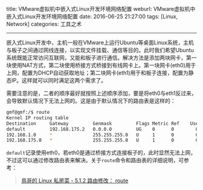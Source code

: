 title: VMware虚拟机中嵌入式Linux开发环境网络配置
weburl: VMware虚拟机中嵌入式Linux开发环境网络配置
date: 2016-06-25 21:27:00
tags: [Linux, Network]
categories: 工具之术

---

嵌入式Linux开发中，主机一般在VMware上运行Ubuntu等桌面Linux系统，主机与板子之间通过网线连接，以实现文件挂载、通信等目的。此时我们希望Ubuntu系统既能正常访问互联网，又能和板子进行通信。解决方法是添加两块网卡，第一块使用NAT方式，第二块使用桥接方式桥接到有线网卡上。第一块网卡(eth0)用于上网，配置为DHCP自动获取地址；第二块网卡(eth1)用于和板子连接，配置为静态IP。这样就可以同时满足这两个需求了。

<!--more-->

需要注意的是，二者的顺序最好就按照上述顺序添加，要是将eth0与eth1反过来，会导致默认情况下无法上网的。这是由于默认情况下的路由表是这样的：

```bash
gmf@gmf:/$ route
Kernel IP routing table
Destination     Gateway         Genmask         Flags Metric Ref    Use Iface
default         192.168.175.2   0.0.0.0         UG    0      0        0 eth0
192.168.1.0     *               255.255.255.0   U     1      0        0 eth1
192.168.175.0   *               255.255.255.0   U     1      0        0 eth0
```

`default`记录使用eth0，若eth0是通过桥接方式连接板子的，此时显然无法上网，不过这可以通过修改路由表来解决。关于`route`命令和路由表的详细说明，可参考：

> [鳥哥的 Linux 私房菜 - 5.1.2 路由修改： route](http://linux.vbird.org/linux_server/0140networkcommand.php#route)
